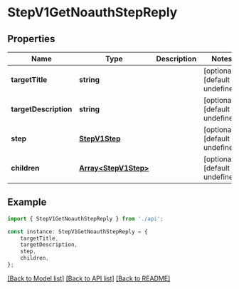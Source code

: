 # StepV1GetNoauthStepReply


## Properties

Name | Type | Description | Notes
------------ | ------------- | ------------- | -------------
**targetTitle** | **string** |  | [optional] [default to undefined]
**targetDescription** | **string** |  | [optional] [default to undefined]
**step** | [**StepV1Step**](StepV1Step.md) |  | [optional] [default to undefined]
**children** | [**Array&lt;StepV1Step&gt;**](StepV1Step.md) |  | [optional] [default to undefined]

## Example

```typescript
import { StepV1GetNoauthStepReply } from './api';

const instance: StepV1GetNoauthStepReply = {
    targetTitle,
    targetDescription,
    step,
    children,
};
```

[[Back to Model list]](../README.md#documentation-for-models) [[Back to API list]](../README.md#documentation-for-api-endpoints) [[Back to README]](../README.md)
